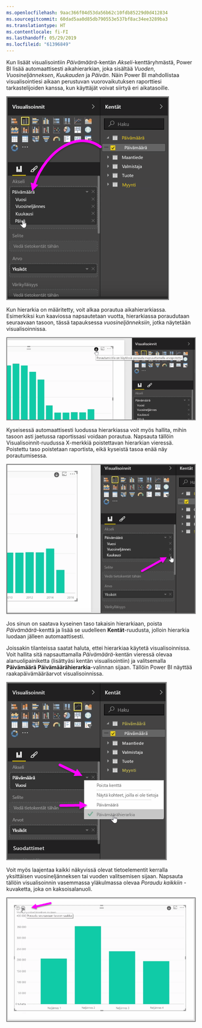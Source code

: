 ```yaml
---
ms.openlocfilehash: 9aac366f04d53da56b62c10fdb85229d0d412834
ms.sourcegitcommit: 60dad5aa0d85db790553e537bf8ac34ee3289ba3
ms.translationtype: HT
ms.contentlocale: fi-FI
ms.lasthandoff: 05/29/2019
ms.locfileid: "61396849"
---
```

Kun lisäät visualisointiin *Päivämäärä*-kentän *Akseli*-kenttäryhmästä, Power BI lisää automaattisesti aikahierarkian, joka sisältää *Vuoden*, *Vuosineljänneksen*, *Kuukauden* ja *Päivän*. Näin Power BI mahdollistaa visualisointiesi aikaan perustuvan vuorovaikutuksen raporttiesi tarkastelijoiden kanssa, kun käyttäjät voivat siirtyä eri aikatasoille.

![](media/3-11g-visual-hierarchies-drilling/3-11g_1.png)

Kun hierarkia on määritetty, voit alkaa porautua aikahierarkiassa. Esimerkiksi kun kaaviossa napsautetaan vuotta, hierarkiassa poraudutaan seuraavaan tasoon, tässä tapauksessa *vuosineljänneksiin*, jotka näytetään visualisoinnissa.

![](media/3-11g-visual-hierarchies-drilling/3-11g_2.png)

Kyseisessä automaattisesti luodussa hierarkiassa voit myös hallita, mihin tasoon asti jaetussa raportissasi voidaan porautua. Napsauta tällöin Visualisoinnit-ruudussa X-merkkiä poistettavan hierarkian vieressä. Poistettu taso poistetaan raportista, eikä kyseistä tasoa enää näy porautumisessa.

![](media/3-11g-visual-hierarchies-drilling/3-11g_3.png)

Jos sinun on saatava kyseinen taso takaisin hierarkiaan, poista *Päivämäärä*-kenttä ja lisää se uudelleen **Kentät**-ruudusta, jolloin hierarkia luodaan jälleen automaattisesti.

Joissakin tilanteissa saatat haluta, ettei hierarkiaa käytetä visualisoinnissa. Voit hallita sitä napsauttamalla *Päivämäärä*-kentän vieressä olevaa alanuolipainiketta (lisättyäsi kentän visualisointiin) ja valitsemalla **Päivämäärä** **Päivämäärähierarkia**-valinnan sijaan. Tällöin Power BI näyttää raakapäivämääräarvot visualisoinnissa.

![](media/3-11g-visual-hierarchies-drilling/3-11g_4.png)

Voit myös laajentaa kaikki näkyvissä olevat tietoelementit kerralla yksittäisen vuosineljänneksen tai vuoden valitsemisen sijaan. Napsauta tällöin visualisoinnin vasemmassa yläkulmassa olevaa *Poraudu kaikkiin* -kuvaketta, joka on kaksoisalanuoli.

![](media/3-11g-visual-hierarchies-drilling/3-11g_5.png)

